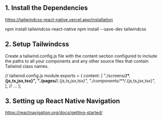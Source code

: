 ## 1. Install the Dependencies

https://tailwindcss-react-native.vercel.app/installation

npm install tailwindcss-react-native
npm install --save-dev tailwindcss

## 2. Setup Tailwindcss

Create a tailwind.config.js file with the content section configured to include the paths to all 
your components and any other source files that contain Tailwind class names.

// tailwind.config.js
module.exports = {
  content: [
    "./screens/**/*.{js,ts,jsx,tsx}",
    "./pages/**/*.{js,ts,jsx,tsx}",
    "./components/**/*.{js,ts,jsx,tsx}",
  ],
  // ...
};

## 3. Setting up React Native Navigation
https://reactnavigation.org/docs/getting-started/




